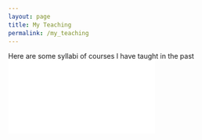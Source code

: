 ```yaml
---
layout: page
title: My Teaching
permalink: /my_teaching
---
```


Here are some syllabi of courses I have taught in the past
![American Government; Summer 2020](Syllabus_Summer_2020.pdf)



